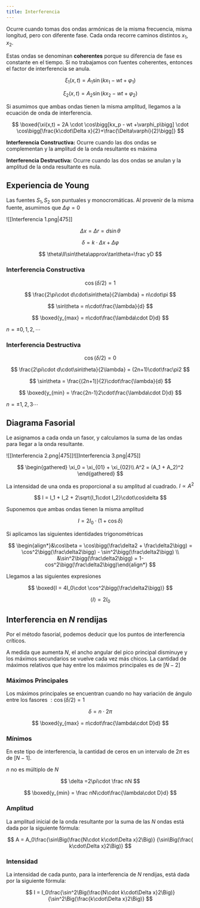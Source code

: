```yaml
---
title: Interferencia
---
```


Ocurre cuando tomas dos ondas armónicas de la misma frecuencia, misma longitud, pero con diferente fase. Cada onda recorre caminos distintos $x_1, x_2$.

Estas ondas se denominan **coherentes** porque su diferencia de fase es constante en el tiempo. Si no trabajamos con fuentes coherentes, entonces el factor de interferencia se anula.

$$
\xi_1(x,t) = A_1\sin(kx_1-wt+\varphi_1)
$$

$$
\xi_2(x,t) = A_2\sin(kx_2-wt+\varphi_2)
$$

Si asumimos que ambas ondas tienen la misma amplitud, llegamos a la ecuación de onda de interferencia.

$$
\boxed{\xi(x,t) = 2A
\cdot
\cos\bigg[kx_p - wt +\varphi_p\bigg]
\cdot
\cos\bigg[\frac{k\cdot\Delta x}{2}+\frac{\Delta\varphi}{2}\bigg]}
$$

**Interferencia Constructiva:** Ocurre cuando las dos ondas se complementan y la amplitud de la onda resultante es máxima

**Interferencia Destructiva:** Ocurre cuando las dos ondas se anulan y la amplitud de la onda resultante es nula.

## Experiencia de Young

Las fuentes $S_1,\,S_2$ son puntuales y monocromáticas. Al provenir de la misma fuente, asumimos que $\Delta \varphi = 0$

![[Interferencia 1.png|475]]

$$
\Delta x = \Delta r = d\sin\theta
$$

$$
\delta = k\cdot\Delta x+\Delta\varphi
$$

$$
\theta\ll\sin\theta\approx\tan\theta=\frac yD
$$

### Interferencia Constructiva

$$
\cos(\delta/2) = 1
$$

$$
\frac{2\pi\cdot d\cdot\sin\theta}{2\lambda} = n\cdot\pi
$$

$$
\sin\theta = n\cdot\frac{\lambda}{d}
$$

$$
\boxed{y_{max} = n\cdot\frac{\lambda\cdot D}d}
$$

$n = \pm0,1,2,\cdots$

### Interferencia Destructiva

$$
\cos(\delta/2) = 0
$$

$$
\frac{2\pi\cdot d\cdot\sin\theta}{2\lambda} = (2n+1)\cdot\frac\pi2
$$

$$
\sin\theta = \frac{(2n+1)}{2}\cdot\frac{\lambda}{d}
$$

$$
\boxed{y_{min} = \frac{2n-1}2\cdot\frac{\lambda\cdot D}d}
$$

$n = \pm1,2,3\cdots$

## Diagrama Fasorial

Le asignamos a cada onda un fasor, y calculamos la suma de las ondas para llegar a la onda resultante.

![[Interferencia 2.png|475]]![[Interferencia 3.png|475]]

$$
\begin{gathered}
\xi_0 = \xi_{01} + \xi_{02}\\
A^2 = (A_1 + A_2)^2
\end{gathered}
$$

La intensidad de una onda es proporcional a su amplitud al cuadrado. $I \propto A^2$

$$
I = I_1 + I_2 + 2\sqrt{I_1\cdot I_2}\cdot\cos\delta
$$

Suponemos que ambas ondas tienen la misma amplitud

$$
I = 2I_0\cdot (1 + \cos\delta)
$$

Si aplicamos las siguientes identidades trigonométricas

$$
\begin{align*}&\cos\beta = \cos\bigg(\frac\delta2 + \frac\delta2\bigg) = \cos^2\bigg(\frac\delta2\bigg) - \sin^2\bigg(\frac\delta2\bigg)
\\
&\sin^2\bigg(\frac\delta2\bigg) = 1-cos^2\bigg(\frac\delta2\bigg)\end{align*}
$$

Llegamos a las siguientes expresiones

$$
\boxed{I = 4I_0\cdot \cos^2\bigg(\frac\delta2\bigg)}
$$

$$
⟨I⟩ = 2I_0
$$

## Interferencia en $N$ rendijas

Por el método fasorial, podemos deducir que los puntos de interferencia críticos.

A medida que aumenta $N$, el ancho angular del pico principal disminuye y los máximos secundarios se vuelve cada vez más chicos. La cantidad de máximos relativos que hay entre los máximos principales es de $[N-2]$

### Máximos Principales

Los máximos principales se encuentran cuando no hay variación de ángulo entre los fasores $:\cos(\delta/2) = 1$

$$
\delta = n\cdot2\pi
$$

$$
\boxed{y_{max} = n\cdot\frac{\lambda\cdot D}d}
$$

### Mínimos

En este tipo de interferencia, la cantidad de ceros en un intervalo de $2\pi$ es de $[N-1]$.

$n$ no es múltiplo de $N$

$$
\delta =2\pi\cdot \frac nN
$$

$$
\boxed{y_{min} = \frac nN\cdot\frac{\lambda\cdot D}d}
$$

### Amplitud

La amplitud inicial de la onda resultante por la suma de las $N$ ondas está dada por la siguiente fórmula:

$$
A = A_0\frac{\sin\Big(\frac{N\cdot k\cdot\Delta x}2\Big)}
{\sin\Big(\frac{ k\cdot\Delta x}2\Big)}
$$

### Intensidad

La intensidad de cada punto, para la interferencia de $N$ rendijas, está dada por la siguiente fórmula:

$$
I = I_0\frac{\sin^2\Big(\frac{N\cdot k\cdot\Delta x}2\Big)}{\sin^2\Big(\frac{k\cdot\Delta x}2\Big)}
$$
